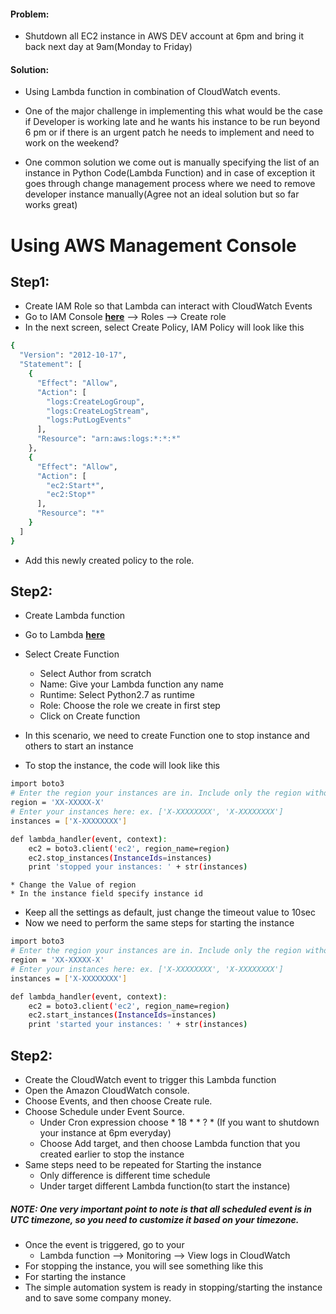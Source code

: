#### Problem:
* Shutdown all EC2 instance in AWS DEV account at 6pm and bring it back next day at 9am(Monday to Friday)

#### Solution:
* Using Lambda function in combination of CloudWatch events.

* One of the major challenge in implementing this what would be the case if Developer is working late and he wants his instance to be run beyond 6 pm or if there is an urgent patch he needs to implement and need to work on the weekend?
* One common solution we come out is manually specifying the list of an instance in Python Code(Lambda Function) and in case of exception it goes through change management process where we need to remove developer instance manually(Agree not an ideal solution but so far works great)

# Using AWS Management Console

## Step1:
* Create IAM Role so that Lambda can interact with CloudWatch Events
* Go to IAM Console [**here**](https://console.aws.amazon.com/iam/home?region=us-west-2#/home) --> Roles --> Create role
* In the next screen, select Create Policy, IAM Policy will look like this
```sh
{
  "Version": "2012-10-17",
  "Statement": [
    {
      "Effect": "Allow",
      "Action": [
        "logs:CreateLogGroup",
        "logs:CreateLogStream",
        "logs:PutLogEvents"
      ],
      "Resource": "arn:aws:logs:*:*:*"
    },
    {
      "Effect": "Allow",
      "Action": [
        "ec2:Start*",
        "ec2:Stop*"
      ],
      "Resource": "*"
    }
  ]
}
```
* Add this newly created policy to the role.

## Step2:
* Create Lambda function
* Go to Lambda [**here**](https://us-west-2.console.aws.amazon.com/lambda/home?region=us-west-2#/home)
* Select Create Function
    * Select Author from scratch
    * Name: Give your Lambda function any name
    * Runtime: Select Python2.7 as runtime
    * Role: Choose the role we create in first step
    * Click on Create function

* In this scenario, we need to create Function one to stop instance and others to start an instance
* To stop the instance, the code will look like this
```sh
import boto3
# Enter the region your instances are in. Include only the region without specifying Availability Zone; e.g., 'us-east-1'
region = 'XX-XXXXX-X'
# Enter your instances here: ex. ['X-XXXXXXXX', 'X-XXXXXXXX']
instances = ['X-XXXXXXXX']

def lambda_handler(event, context):
    ec2 = boto3.client('ec2', region_name=region)
    ec2.stop_instances(InstanceIds=instances)
    print 'stopped your instances: ' + str(instances)
```

    * Change the Value of region
    * In the instance field specify instance id
* Keep all the settings as default, just change the timeout value to 10sec
* Now we need to perform the same steps for starting the instance
```sh
import boto3
# Enter the region your instances are in. Include only the region without specifying Availability Zone; e.g.; 'us-east-1'
region = 'XX-XXXXX-X'
# Enter your instances here: ex. ['X-XXXXXXXX', 'X-XXXXXXXX']
instances = ['X-XXXXXXXX']

def lambda_handler(event, context):
    ec2 = boto3.client('ec2', region_name=region)
    ec2.start_instances(InstanceIds=instances)
    print 'started your instances: ' + str(instances)
```

## Step2:
* Create the CloudWatch event to trigger this Lambda function
* Open the Amazon CloudWatch console.
* Choose Events, and then choose Create rule.
* Choose Schedule under Event Source.
    * Under Cron expression choose * 18 * * ? * (If you want to shutdown your instance at 6pm everyday)
    * Choose Add target, and then choose Lambda function that you created earlier to stop the instance
* Same steps need to be repeated for Starting the instance
    * Only difference is different time schedule
    * Under target different Lambda function(to start the instance)
##### NOTE: One very important point to note is that all scheduled event is in UTC timezone, so you need to customize it based on your timezone.
* Once the event is triggered, go to your
    * Lambda function --> Monitoring --> View logs in CloudWatch
* For stopping the instance, you will see something like this
* For starting the instance
* The simple automation system is ready in stopping/starting the instance and to save some company money.